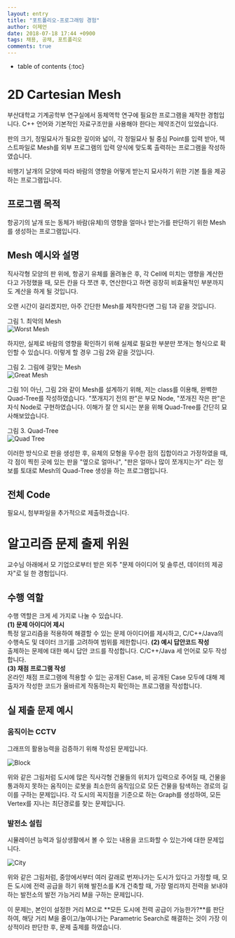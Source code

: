 ```yaml
---
layout: entry
title: "포트폴리오-프로그래밍 경험"
author: 이제언
date: 2018-07-18 17:44 +0900
tags: 채용, 공채, 포트폴리오
comments: true
--- 
```

* table of contents
{:toc}

# 2D Cartesian Mesh

부산대학교 기계공학부 연구실에서 동체역학 연구에 필요한 프로그램을 제작한 경험입니다. C++ 언어와 기본적인 자료구조만을 사용해야 한다는 제약조건이 있었습니다.

판의 크기, 정밀묘사가 필요한 깊이와 넓이, 각 정밀묘사 될 중심 Point를 입력 받아, 텍스트파일로 Mesh를 외부 프로그램의 입력 양식에 맞도록 출력하는 프로그램을 작성하였습니다.

비행기 날개의 모양에 따라 바람의 영향을 어떻게 받는지 묘사하기 위한 기본 틀을 제공하는 프로그램입니다.

## 프로그램 목적

항공기의 날개 또는 동체가 바람(유체)의 영향을 얼마나 받는가를 판단하기 위한 Mesh를 생성하는 프로그램입니다.

## Mesh 예시와 설명

직사각형 모양의 판 위에, 항공기 유체를 올려놓은 후, 각 Cell에 미치는 영향을 계산한다고 가정했을 때, 모든 칸을 다 쪼갠 후, 연산한다고 하면 굉장히 비효율적인 부분까지도 계산을 하게 될 것입니다.

오랜 시간이 걸리겠지만, 아주 간단한 Mesh를 제작한다면 그림 1과 같을 것입니다.

그림 1. 최악의 Mesh  
![Worst Mesh](https://zemalee.github.io/images/scan/MESHMESH.PNG)

하지만, 실제로 바람의 영향을 확인하기 위해 실제로 필요한 부분만 쪼개는 형식으로 확인할 수 있습니다. 이렇게 할 경우 그림 2와 같을 것입니다.

그림 2. 그림에 걸맞는 Mesh  
![Great Mesh](https://zemalee.github.io/images/scan/MESH.PNG)


그림 1이 아닌, 그림 2와 같이 Mesh를 설계하기 위해, 저는 class를 이용해, 완벽한 Quad-Tree를 작성하였습니다. "쪼개지기 전의 판"은 부모 Node, "쪼개진 작은 판"은 자식 Node로 구현하였습니다. 이해가 잘 안 되시는 분을 위해 Quad-Tree를 간단히 묘사해보았습니다.

그림 3. Quad-Tree  
![Quad Tree](https://zemalee.github.io/images/scan/QUADTREE.PNG)

이러한 방식으로 판을 생성한 후, 유체의 모형을 무수한 점의 집합이라고 가정하였을 때, 각 점이 찍힌 곳에 있는 판을 "옆으로 얼마나", "판은 얼마나 많이 쪼개지는가" 라는 정보를 토대로 Mesh의 Quad-Tree 생성을 하는 프로그램입니다.

## 전체 Code

필요시, 첨부파일을 추가적으로 제출하겠습니다.



# 알고리즘 문제 출제 위원

교수님 아래에서 모 기업으로부터 받은 외주 "문제 아이디어 및 솔루션, 데이터의 제공자"로 일 한 경험입니다.

## 수행 역할

수행 역할은 크게 세 가지로 나눌 수 있습니다.  
**(1) 문제 아이디어 제시**  
    특정 알고리즘을 적용하여 해결할 수 있는 문제 아이디어를 제시하고, C/C++/Java의 수행속도 및 데이터 크기를 고려하여 범위를 제한합니다.
**(2) 예시 답안코드 작성**  
    출제하는 문제에 대한 예시 답안 코드를 작성합니다. C/C++/Java 세 언어로 모두 작성합니다.  
**(3) 채점 프로그램 작성**  
    온라인 채점 프로그램에 적용할 수 있는 공개된 Case, 비 공개된 Case 모두에 대해 제출자가 작성한 코드가 올바르게 작동하는지 확인하는 프로그램을 작성합니다.    

## 실 제출 문제 예시

### 움직이는 CCTV

그래프의 활용능력을 검증하기 위해 작성된 문제입니다.

![Block](https://zemalee.github.io/images/Algorithm/block.PNG)

위와 같은 그림처럼 도시에 많은 직사각형 건물들의 위치가 입력으로 주어질 때, 건물을 통과하지 못하는 움직이는 로봇을 최소한의 움직임으로 모든 건물을 탐색하는 경로의 길이를 구하는 문제입니다. 각 도시의 꼭지점을 기준으로 하는 Graph를 생성하여, 모든 Vertex를 지나는 최단경로를 찾는 문제입니다.


### 발전소 설립

시뮬레이션 능력과 일상생활에서 볼 수 있는 내용을 코드화할 수 있는가에 대한 문제입니다.

![City](https://zemalee.github.io/images/Algorithm/city.PNG)

위와 같은 그림처럼, 중앙에서부터 여러 갈래로 번져나가는 도시가 있다고 가정할 때, 모든 도시에 전력 공급을 하기 위해 발전소를 K개 건축할 때, 가장 멀리까지 전력을 보내야하는 발전소의 발전 가능거리 M을 구하는 문제입니다.

이 문제는, 본인이 설정한 거리 M으로 **모든 도시에 전력 공급이 가능한가?**를 판단하여, 해당 거리 M을 줄이고/늘여나가는 Parametric Search로 해결하는 것이 가장 이상적이라 판단한 후, 문제 출제를 하였습니다.